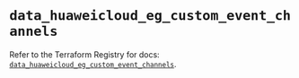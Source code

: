 # `data_huaweicloud_eg_custom_event_channels`

Refer to the Terraform Registry for docs: [`data_huaweicloud_eg_custom_event_channels`](https://registry.terraform.io/providers/huaweicloud/huaweicloud/1.71.1/docs/data-sources/eg_custom_event_channels).
